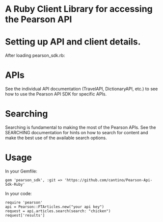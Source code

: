 A Ruby Client Library for accessing the Pearson API
====================================================

# Setting up API and client details.
After loading pearson\_sdk.rb:  

# APIs
See the individual API documentation (TravelAPI, DictionaryAPI, etc.) to see how to use the Pearson API SDK for specific APIs.

# Searching
Searching is fundamental to making the most of the Pearson APIs. See the SEARCHING documentation for hints on how to search for content and make the best use of the available search options.

# Usage

In your Gemfile:

    gem 'pearson_sdk', :git => 'https://github.com/cantino/Pearson-Api-Sdk-Ruby'

In your code:

    require 'pearson'
    api = Pearson::FTArticles.new("your api key")
    request = api.articles.search(search: "chicken")
    request['results']
